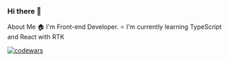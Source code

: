 ### Hi there 👋

About Me
🏠 I'm Front-end Developer.
⭐ I'm currently learning TypeScript and React with RTK

[![codewars](https://www.codewars.com/users/freddypopa/badges/large)](https://www.codewars.com/users/freddypopa) 

